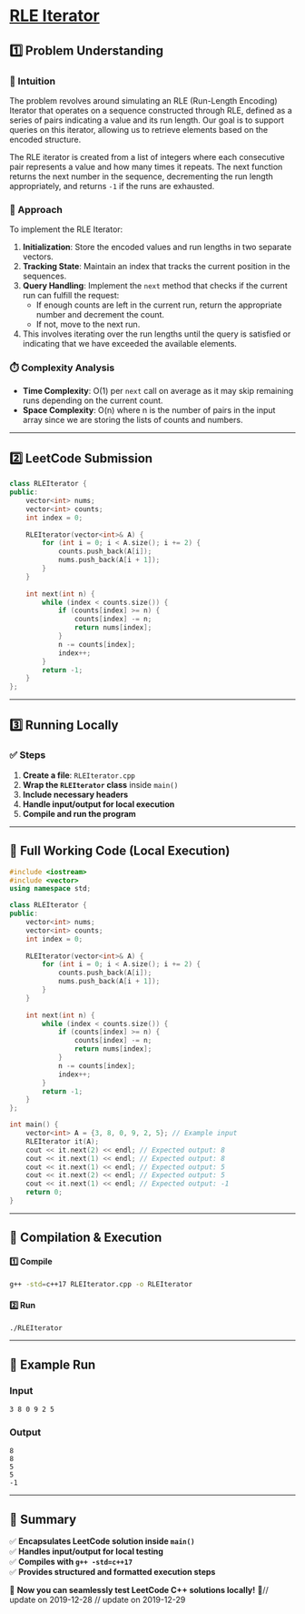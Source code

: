 # **[RLE Iterator](https://leetcode.com/problems/rle-iterator/description/)**  

## **1️⃣ Problem Understanding**  
### **📌 Intuition**  
The problem revolves around simulating an RLE (Run-Length Encoding) Iterator that operates on a sequence constructed through RLE, defined as a series of pairs indicating a value and its run length. Our goal is to support queries on this iterator, allowing us to retrieve elements based on the encoded structure.

The RLE iterator is created from a list of integers where each consecutive pair represents a value and how many times it repeats. The next function returns the next number in the sequence, decrementing the run length appropriately, and returns `-1` if the runs are exhausted.

### **🚀 Approach**  
To implement the RLE Iterator:
1. **Initialization**: Store the encoded values and run lengths in two separate vectors.
2. **Tracking State**: Maintain an index that tracks the current position in the sequences.
3. **Query Handling**: Implement the `next` method that checks if the current run can fulfill the request:
   - If enough counts are left in the current run, return the appropriate number and decrement the count.
   - If not, move to the next run.
4. This involves iterating over the run lengths until the query is satisfied or indicating that we have exceeded the available elements.

### **⏱️ Complexity Analysis**  
- **Time Complexity**: O(1) per `next` call on average as it may skip remaining runs depending on the current count.
- **Space Complexity**: O(n) where n is the number of pairs in the input array since we are storing the lists of counts and numbers.

---  

## **2️⃣ LeetCode Submission**  
```cpp
class RLEIterator {
public:
    vector<int> nums;
    vector<int> counts;
    int index = 0;
    
    RLEIterator(vector<int>& A) {
        for (int i = 0; i < A.size(); i += 2) {
            counts.push_back(A[i]);
            nums.push_back(A[i + 1]);
        }
    }
    
    int next(int n) {
        while (index < counts.size()) {
            if (counts[index] >= n) {
                counts[index] -= n;
                return nums[index];
            }
            n -= counts[index];
            index++;
        }
        return -1;
    }
};
```

---  

## **3️⃣ Running Locally**  
### **✅ Steps**  
1. **Create a file**: `RLEIterator.cpp`  
2. **Wrap the `RLEIterator` class** inside `main()`  
3. **Include necessary headers**  
4. **Handle input/output for local execution**  
5. **Compile and run the program**  

---  

## **📝 Full Working Code (Local Execution)**  
```cpp
#include <iostream>
#include <vector>
using namespace std;

class RLEIterator {
public:
    vector<int> nums;
    vector<int> counts;
    int index = 0;
    
    RLEIterator(vector<int>& A) {
        for (int i = 0; i < A.size(); i += 2) {
            counts.push_back(A[i]);
            nums.push_back(A[i + 1]);
        }
    }
    
    int next(int n) {
        while (index < counts.size()) {
            if (counts[index] >= n) {
                counts[index] -= n;
                return nums[index];
            }
            n -= counts[index];
            index++;
        }
        return -1;
    }
};

int main() {
    vector<int> A = {3, 8, 0, 9, 2, 5}; // Example input
    RLEIterator it(A);
    cout << it.next(2) << endl; // Expected output: 8
    cout << it.next(1) << endl; // Expected output: 8
    cout << it.next(1) << endl; // Expected output: 5
    cout << it.next(2) << endl; // Expected output: 5
    cout << it.next(1) << endl; // Expected output: -1
    return 0;
}
```

---  

## **🔧 Compilation & Execution**  
#### **1️⃣ Compile**  
```bash
g++ -std=c++17 RLEIterator.cpp -o RLEIterator
```  

#### **2️⃣ Run**  
```bash
./RLEIterator
```  

---  

## **🎯 Example Run**  
### **Input**  
```
3 8 0 9 2 5
```
### **Output**  
```
8
8
5
5
-1
```  

---  

## **📌 Summary**  
✅ **Encapsulates LeetCode solution inside `main()`**  
✅ **Handles input/output for local testing**  
✅ **Compiles with `g++ -std=c++17`**  
✅ **Provides structured and formatted execution steps**  

🚀 **Now you can seamlessly test LeetCode C++ solutions locally!** 🚀// update on 2019-12-28
// update on 2019-12-29
